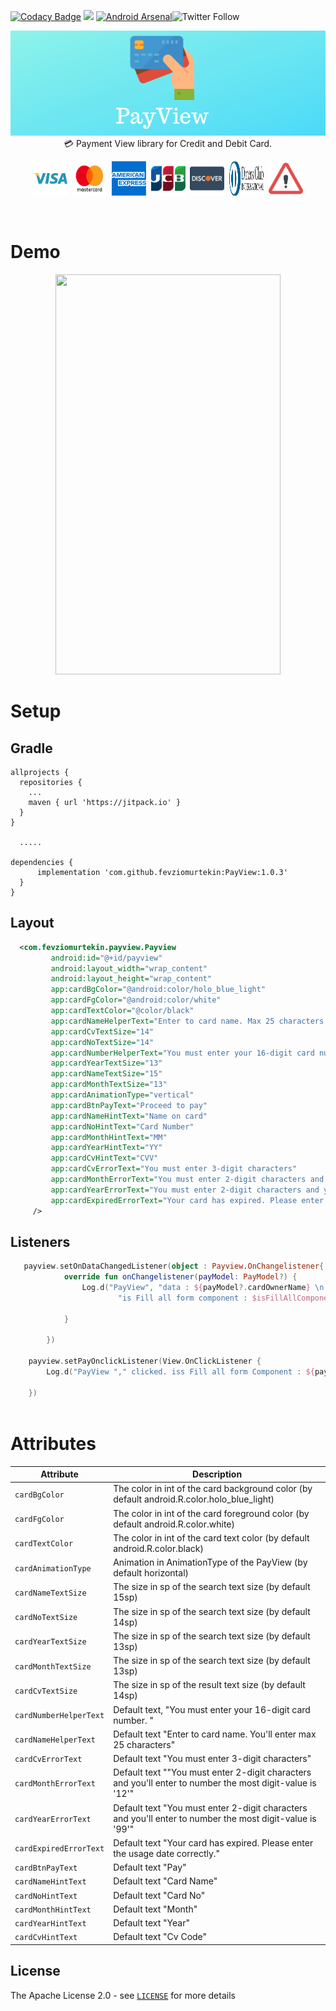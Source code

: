 [![Codacy Badge](https://api.codacy.com/project/badge/Grade/6af0386ba9e24da7ad94a12e38cd3268)](https://app.codacy.com/app/fevziomurtekin/PayView?utm_source=github.com&utm_medium=referral&utm_content=fevziomurtekin/PayView&utm_campaign=Badge_Grade_Dashboard)
[![](https://jitpack.io/v/fevziomurtekin/PayView.svg)](https://jitpack.io/#fevziomurtekin/PayView) [![Android Arsenal]( https://img.shields.io/badge/Android%20Arsenal-PayView-green.svg?style=flat )]( https://android-arsenal.com/details/1/7724 )![Twitter Follow](https://img.shields.io/twitter/follow/fevziomurtekin.svg?label=fevziomurtekin&style=social)

<p align="center">
<img src="art/banner.png"/>
<br>
💳 Payment View library for Credit and Debit Card. 
</p>


<p align="center"><img src="art/visa.svg" width="55" height="55"/>&nbsp;&nbsp;<img src="art/mastercard.svg"  width="55" height="55"/>&nbsp;&nbsp;<img src="art/americanexpress.svg"  width="55" height="55"/>&nbsp;&nbsp;<img src="art/jcb.svg"  width="55" height="55"/>&nbsp;&nbsp;<img src="art/discover.svg"  width="55" height="55"/>&nbsp;&nbsp;<img src="art/dinnersclub.svg" width="55" height="55"/>&nbsp;&nbsp;<img src="art/undefined.svg" width="55" height="55"/></p> 

<br>


# Demo

<p align="center">
<img src="art/newrecord.gif" width="360"  height="640" />
</p>

# Setup
## Gradle
```Gradle
allprojects {
  repositories {
    ...
    maven { url 'https://jitpack.io' }
  }
}
  
  .....

dependencies {
      implementation 'com.github.fevziomurtekin:PayView:1.0.3'
  }
}
```

## Layout

```xml
  <com.fevziomurtekin.payview.Payview
         android:id="@+id/payview"
         android:layout_width="wrap_content"
         android:layout_height="wrap_content"
         app:cardBgColor="@android:color/holo_blue_light"
         app:cardFgColor="@android:color/white"
         app:cardTextColor="@color/black"
         app:cardNameHelperText="Enter to card name. Max 25 characters."
         app:cardCvTextSize="14"
         app:cardNoTextSize="14"
         app:cardNumberHelperText="You must enter your 16-digit card number."
         app:cardYearTextSize="13"
         app:cardNameTextSize="15"
         app:cardMonthTextSize="13"
         app:cardAnimationType="vertical"
         app:cardBtnPayText="Proceed to pay"
         app:cardNameHintText="Name on card"
         app:cardNoHintText="Card Number"
         app:cardMonthHintText="MM"
         app:cardYearHintText="YY"
         app:cardCvHintText="CVV"
         app:cardCvErrorText="You must enter 3-digit characters"
         app:cardMonthErrorText="You must enter 2-digit characters and you'll enter to number the most digit-value is '12'"
         app:cardYearErrorText="You must enter 2-digit characters and you'll enter to number the most digit-value is '99'"
         app:cardExpiredErrorText="Your card has expired. Please enter the usage date correctly."
     />
```

## Listeners

```kotlin
   payview.setOnDataChangedListener(object : Payview.OnChangelistener{
            override fun onChangelistener(payModel: PayModel?) {
                Log.d("PayView", "data : ${payModel?.cardOwnerName} \n " +
                        "is Fill all form component : $isFillAllComponents")

            }

        })
        
    payview.setPayOnclickListener(View.OnClickListener {
        Log.d("PayView "," clicked. iss Fill all form Component : ${payview.isFillAllComponents}")

    })
      
```


 # Attributes

|Attribute|Description|
|---|---|
|`cardBgColor`|The color in int of the card background color (by default android.R.color.holo_blue_light)| 
|`cardFgColor`|The color in int of the card foreground color (by default android.R.color.white)|
|`cardTextColor`|The color in int of the card text color (by default android.R.color.black)|
|`cardAnimationType`|Animation in AnimationType of the PayView (by default horizontal)|
|`cardNameTextSize`|The size in sp of the search text size (by default 15sp) |
|`cardNoTextSize`|The size in sp of the search text size (by default 14sp)|
|`cardYearTextSize`|The size in sp of the search text size (by default 13sp) |
|`cardMonthTextSize`|The size in sp of the search text size (by default 13sp) |
|`cardCvTextSize`|The size in sp of the result text size (by default 14sp) |
|`cardNumberHelperText`|Default text, "You must enter your 16-digit card number. "|
|`cardNameHelperText`|Default text "Enter to card name. You'll enter max 25 characters"|
|`cardCvErrorText`|Default text "You must enter 3-digit characters"|
|`cardMonthErrorText`|Default text ""You must enter 2-digit characters and you'll enter to number the most digit-value is '12'"|
|`cardYearErrorText`| Default text "You must enter 2-digit characters and you'll enter to number the most digit-value is '99'"|
|`cardExpiredErrorText`| Default text "Your card has expired. Please enter the usage date correctly."|
|`cardBtnPayText`| Default text "Pay"|
|`cardNameHintText`| Default text "Card Name"|
|`cardNoHintText`| Default text "Card No"|
|`cardMonthHintText`| Default text "Month"|
|`cardYearHintText`| Default text "Year"|
|`cardCvHintText`| Default text "Cv Code"|


## License
The Apache License 2.0 - see [`LICENSE`](LICENSE) for more details



